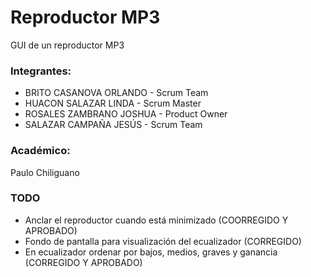 # Reproductor MP3
GUI de un reproductor MP3

### Integrantes:
- BRITO CASANOVA ORLANDO - Scrum Team
- HUACON SALAZAR LINDA - Scrum Master
- ROSALES ZAMBRANO JOSHUA - Product Owner
- SALAZAR CAMPAÑA JESÚS - Scrum Team

### Académico:
Paulo Chiliguano

### TODO
- Anclar el reproductor cuando está minimizado (COORREGIDO Y APROBADO)
- Fondo de pantalla para visualización del ecualizador (CORREGIDO)
- En ecualizador ordenar por bajos, medios, graves y ganancia (CORREGIDO Y APROBADO)

